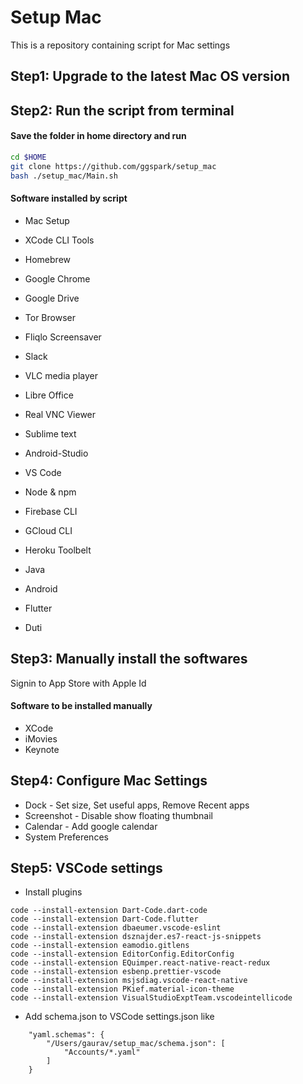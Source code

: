# Setup Mac

This is a repository containing script for Mac settings 


## Step1: Upgrade to the latest Mac OS version

## Step2: Run the script from terminal

#### Save the folder in home directory and run

```sh
cd $HOME
git clone https://github.com/ggspark/setup_mac 
bash ./setup_mac/Main.sh
```

#### Software installed by script
* Mac Setup
* XCode CLI Tools
* Homebrew
* Google Chrome
* Google Drive
* Tor Browser
* Fliqlo Screensaver
* Slack
* VLC media player
* Libre Office
* Real VNC Viewer
* Sublime text
* Android-Studio
* VS Code

* Node & npm
* Firebase CLI
* GCloud CLI
* Heroku Toolbelt
* Java
* Android
* Flutter
* Duti


## Step3: Manually install the softwares

Signin to App Store with Apple Id

#### Software to be installed manually
* XCode
* iMovies
* Keynote

## Step4: Configure Mac Settings
* Dock - Set size, Set useful apps, Remove Recent apps
* Screenshot - Disable show floating thumbnail
* Calendar - Add google calendar
* System Preferences

## Step5: VSCode settings
* Install plugins
```
code --install-extension Dart-Code.dart-code
code --install-extension Dart-Code.flutter
code --install-extension dbaeumer.vscode-eslint
code --install-extension dsznajder.es7-react-js-snippets
code --install-extension eamodio.gitlens
code --install-extension EditorConfig.EditorConfig
code --install-extension EQuimper.react-native-react-redux
code --install-extension esbenp.prettier-vscode
code --install-extension msjsdiag.vscode-react-native
code --install-extension PKief.material-icon-theme
code --install-extension VisualStudioExptTeam.vscodeintellicode

```
* Add schema.json to VSCode settings.json like 
```
    "yaml.schemas": {
        "/Users/gaurav/setup_mac/schema.json": [
            "Accounts/*.yaml"
        ]
    }
```
